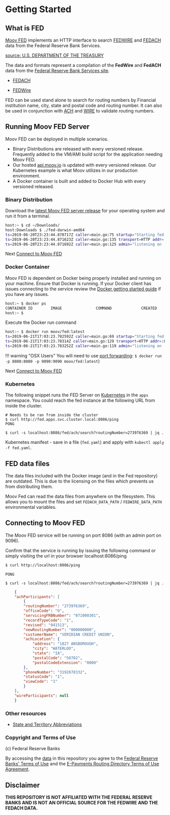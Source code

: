 # Getting Started

## What is FED

[Moov FED](https://github.com/moov-io/fed) implements an HTTP interface to search [FEDWIRE](https://github.com/moov-io/fed/tree/master/docs/fpddir.md) and [FEDACH](https://github.com/moov-io/fed/tree/master/docs/FedACHdir.md) data from the Federal Reserve Bank Services.

[source: U.S. DEPARTMENT OF THE TREASURY](https://www.treasury.gov/resource-center/faqs/Sanctions/Pages/faq_general.aspx#basic)

The data and formats represent a compilation of the **FedWire** and **FedACH** data from the [Federal Reserve Bank Services site](https://frbservices.org/).

* [FEDACH](https://github.com/moov-io/fed/tree/master/docs/FedACHdir.md)

* [FEDWire](https://github.com/moov-io/fed/tree/master/docs/fpddir.md)

FED can be used stand alone to search for routing numbers by Financial institution name, city, state and postal code and routing number.  It can also be used in conjunction with [ACH](https://github.com/moov-io/ach) and [WIRE](https://github.com/moov-io/wire) to validate routing numbers.

## Running Moov FED Server

Moov FED can be deployed in multiple scenarios.

- Binary Distributions are released with every versioned release. Frequently added to the VM/AMI build script for the application needing Moov FED.
- Our hosted [api.moov.io](https://api.moov.io) is updated with every versioned release. Our Kubernetes example is what Moov utilizes in our production environment.
- A Docker container is built and added to Docker Hub with every versioned released.

### Binary Distribution

Download the [latest Moov FED server release](https://github.com/moov-io/fed/releases) for your operating system and run it from a terminal.

```sh
host:~ $ cd ~/Downloads/
host:Downloads $ ./fed-darwin-amd64
ts=2019-06-20T23:23:44.870717Z caller=main.go:75 startup="Starting fed server version v0.2.0"
ts=2019-06-20T23:23:44.871623Z caller=main.go:135 transport=HTTP addr=:8086
ts=2019-06-20T23:23:44.871692Z caller=main.go:125 admin="listening on :9096"
```

Next [Connect to Moov FED](#connecting-to-moov-fed)

### Docker Container

Moov FED is dependent on Docker being properly installed and running on your machine. Ensure that Docker is running. If your Docker client has issues connecting to the service review the [Docker getting started guide](https://docs.docker.com/get-started/) if you have any issues.

```sh
host:~ $ docker ps
CONTAINER ID        IMAGE               COMMAND             CREATED             STATUS              PORTS               NAMES
host:~ $
```

Execute the Docker run command

```sh
host:~ $ docker run moov/fed:latest
ts=2019-06-21T17:03:23.782592Z caller=main.go:69 startup="Starting fed server version v0.2.0"
ts=2019-06-21T17:03:23.78314Z caller=main.go:129 transport=HTTP addr=:8086
ts=2019-06-21T17:03:23.783252Z caller=main.go:119 admin="listening on :9096"
```

!!! warning "OSX Users"
    You will need to use [port forwarding](https://docs.docker.com/docker-for-mac/networking/#known-limitations-use-cases-and-workarounds):
    `$ docker run -p 8080:8080 -p 9090:9090 moov/fed:latest`)

Next [Connect to Moov FED](#connecting-to-moov-fed)

### Kubernetes

The following snippet runs the FED Server on [Kubernetes](https://kubernetes.io/docs/tutorials/kubernetes-basics/) in the `apps` namespace. You could reach the fed instance at the following URL from inside the cluster.

```
# Needs to be ran from inside the cluster
$ curl http://fed.apps.svc.cluster.local:8086/ping
PONG

$ curl -s localhost:8086/fed/ach/search?routingNumber=273976369 | jq .

```

Kubernetes manifest - save in a file (`fed.yaml`) and apply with `kubectl apply -f fed.yaml`.

## FED data files

The data files included with the Docker image (and in the Fed repository) are outdated. This is due to the licensing on the files which prevents us from distributing them.

Moov Fed can read the data files from anywhere on the filesystem. This allows you to mount the files and set `FEDACH_DATA_PATH` / `FEDWIRE_DATA_PATH` environmental variables.

## Connecting to Moov FED
The Moov FED service will be running on port 8086 (with an admin port on 9096).

Confirm that the service is running by issuing the following command or simply visiting the url in your browser localhost:8086/ping

```sh
$ curl http://localhost:8086/ping
```

```
PONG
```

```
$ curl -s localhost:8086/fed/ach/search?routingNumber=273976369 | jq .
```

```json
    {
    "achParticipants": [
        {
        "routingNumber": "273976369",
        "officeCode": "O",
        "servicingFRBNumber": "071000301",
        "recordTypeCode": "1",
        "revised": "041513",
        "newRoutingNumber": "000000000",
        "customerName": "VERIDIAN CREDIT UNION",
        "achLocation": {
            "address": "1827 ANSBOROUGH",
            "city": "WATERLOO",
            "state": "IA",
            "postalCode": "50702",
            "postalCodeExtension": "0000"
        },
        "phoneNumber": "3192878332",
        "statusCode": "1",
        "viewCode": "1"
        }
    ],
    "wireParticipants": null
    }
```

### Other resources

* [State and Territory Abbreviations](https://github.com/moov-io/fed/docs/Fed_STATE_CODES.md)

### Copyright and Terms of Use

(c) Federal Reserve Banks

By accessing the [data](https://github.com/moov-io/fed/data) in this repository you agree to the [Federal Reserve Banks' Terms of Use](https://frbservices.org/terms/index.html) and the [E-Payments Routing Directory Terms of Use Agreement](https://www.frbservices.org/EPaymentsDirectory/agreement.html).

## Disclaimer

**THIS REPOSITORY IS NOT AFFILIATED WITH THE FEDERAL RESERVE BANKS AND IS NOT AN OFFICIAL SOURCE FOR THE FEDWIRE AND THE FEDACH DATA.**
